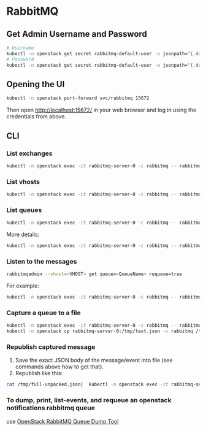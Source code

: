 # RabbitMQ

## Get Admin Username and Password

```bash
# Username
kubectl -n openstack get secret rabbitmq-default-user -o jsonpath="{.data.username}" | base64 --decode && echo
# Password
kubectl -n openstack get secret rabbitmq-default-user -o jsonpath="{.data.password}" | base64 --decode && echo
```

## Opening the UI

```bash
kubectl -n openstack port-forward svc/rabbitmq 15672
```

Then open <http://localhost:15672/> in your web browser and log in using the credentials from above.

## CLI

### List exchanges

```bash
kubectl -n openstack exec -it rabbitmq-server-0 -c rabbitmq -- rabbitmqadmin list exchanges
```

### List vhosts

```bash
kubectl -n openstack exec -it rabbitmq-server-0 -c rabbitmq -- rabbitmqadmin list vhosts
```

### List queues

```bash
kubectl -n openstack exec -it rabbitmq-server-0 -c rabbitmq -- rabbitmqadmin list queues
```

More details:

```bash
kubectl -n openstack exec -it rabbitmq-server-0 -c rabbitmq -- rabbitmqadmin list queues vhost name node messages message_stats.publish_details.rate
```

### Listen to the messages

```bash
rabbitmqadmin --vhost=<VHOST> get queue=<QueueName> requeue=true
```

For example:

```bash
kubectl -n openstack exec -it rabbitmq-server-0 -c rabbitmq -- rabbitmqadmin --vhost=nova get queue=notifications.info ackmode=ack_requeue_true count=5
```

### Capture a queue to a file

```bash
kubectl -n openstack exec -it rabbitmq-server-0 -c rabbitmq -- rabbitmqadmin --vhost=nova get queue=notifications.info ackmode=ack_requeue_true payload_file=/tmp/test.json
kubectl -n openstack cp rabbitmq-server-0:/tmp/test.json -c rabbitmq /tmp/test.json
```

### Republish captured message

1. Save the exact JSON body of the message/event into file (see commands above how to get that).
2. Republish like this:

```bash
cat /tmp/full-unpacked.json|  kubectl -n openstack exec -it rabbitmq-server-0 -c rabbitmq -- rabbitmqadmin --vhost=ironic publish exchange=ironic routing_key=ironic_versioned_notifications.info
```

### To dump, print, list-events, and requeue an openstack notifications rabbitmq queue

use [OpenStack RabbitMQ Queue Dump Tool](https://github.com/rackerlabs/understack/tree/main/examples/openstack-notifications)
